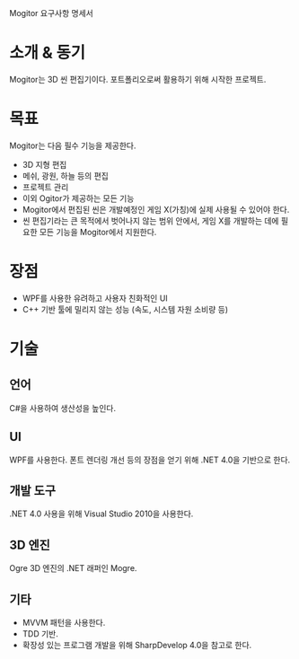 Mogitor 요구사항 명세서

# 소개 & 동기 #

Mogitor는 3D 씬 편집기이다. 포트폴리오로써 활용하기 위해 시작한 프로젝트.


# 목표 #

Mogitor는 다음 필수 기능을 제공한다.
  * 3D 지형 편집
  * 메쉬, 광원, 하늘 등의 편집
  * 프로젝트 관리
  * 이외 Ogitor가 제공하는 모든 기능
  * Mogitor에서 편집된 씬은 개발예정인 게임 X(가칭)에 실제 사용될 수 있어야 한다.
  * 씬 편집기라는 큰 목적에서 벗어나지 않는 범위 안에서, 게임 X를 개발하는 데에 필요한 모든 기능을 Mogitor에서 지원한다.

# 장점 #
  * WPF를 사용한 유려하고 사용자 친화적인 UI
  * C++ 기반 툴에 밀리지 않는 성능 (속도, 시스템 자원 소비량 등)

# 기술 #

## 언어 ##
C#을 사용하여 생산성을 높인다.

## UI ##
WPF를 사용한다. 폰트 렌더링 개선 등의 장점을 얻기 위해 .NET 4.0을 기반으로 한다.

## 개발 도구 ##
.NET 4.0 사용을 위해 Visual Studio 2010을 사용한다.

## 3D 엔진 ##
Ogre 3D 엔진의 .NET 래퍼인 Mogre.

## 기타 ##
  * MVVM 패턴을 사용한다.
  * TDD 기반.
  * 확장성 있는 프로그램 개발을 위해 SharpDevelop 4.0을 참고로 한다.